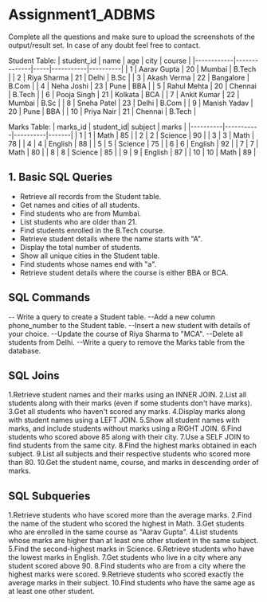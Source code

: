 # Assignment1_ADBMS
Complete all the questions and make sure to upload the screenshots of the output/result set.
In case of any doubt feel free to contact.

Student Table:
| student_id | name         | age | city      | course   |
|------------|--------------|-----|-----------|----------|
| 1          | Aarav Gupta  | 20  | Mumbai    | B.Tech   |
| 2          | Riya Sharma  | 21  | Delhi     | B.Sc     |
| 3          | Akash Verma  | 22  | Bangalore | B.Com    |
| 4          | Neha Joshi   | 23  | Pune      | BBA      |
| 5          | Rahul Mehta  | 20  | Chennai   | B.Tech   |
| 6          | Pooja Singh  | 21  | Kolkata   | BCA      |
| 7          | Ankit Kumar  | 22  | Mumbai    | B.Sc     |
| 8          | Sneha Patel  | 23  | Delhi     | B.Com    |
| 9          | Manish Yadav | 20  | Pune      | BBA      |
| 10         | Priya Nair   | 21  | Chennai   | B.Tech   |

Marks Table:
| marks_id | student_id| subject  | marks |
|----------|-----------|----------|-------|
| 1        | 1         | Math     | 85    |
| 2        | 2         | Science  | 90    |
| 3        | 3         | Math     | 78    |
| 4        | 4         | English  | 88    |
| 5        | 5         | Science  | 75    |
| 6        | 6         | English  | 92    |
| 7        | 7         | Math     | 80    |
| 8        | 8         | Science  | 85    |
| 9        | 9         | English  | 87    |
| 10       | 10        | Math     | 89    |




## 1. Basic SQL Queries

- Retrieve all records from the Student table.  
- Get names and cities of all students.  
- Find students who are from Mumbai.  
- List students who are older than 21.  
- Find students enrolled in the B.Tech course.  
- Retrieve student details where the name starts with "A".  
- Display the total number of students.  
- Show all unique cities in the Student table.  
- Find students whose names end with "a".  
- Retrieve student details where the course is either BBA or BCA.  

   
## SQL Commands 

-- Write a query to create a Student table.
--Add a new column phone_number to the Student table.
--Insert a new student with details of your choice.
--Update the course of Riya Sharma to "MCA".
--Delete all students from Delhi.
--Write a query to remove the Marks table from the database.

## SQL Joins


1.Retrieve student names and their marks using an INNER JOIN.
2.List all students along with their marks (even if some students don't have marks).
3.Get all students who haven't scored any marks.
4.Display marks along with student names using a LEFT JOIN.
5.Show all student names with marks, and include students without marks using a RIGHT JOIN.
6.Find students who scored above 85 along with their city.
7.Use a SELF JOIN to find students from the same city.
8.Find the highest marks obtained in each subject.
9.List all subjects and their respective students who scored more than 80.
10.Get the student name, course, and marks in descending order of marks.

## SQL Subqueries


1.Retrieve students who have scored more than the average marks.
2.Find the name of the student who scored the highest in Math.
3.Get students who are enrolled in the same course as "Aarav Gupta".
4.List students whose marks are higher than at least one other student in the same subject.
5.Find the second-highest marks in Science.
6.Retrieve students who have the lowest marks in English.
7.Get students who live in a city where any student scored above 90.
8.Find students who are from a city where the highest marks were scored.
9.Retrieve students who scored exactly the average marks in their subject.
10.Find students who have the same age as at least one other student.



